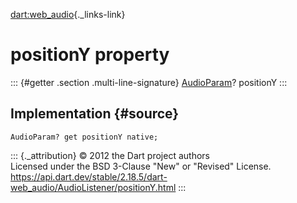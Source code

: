 [dart:web\_audio](../../dart-web_audio/dart-web_audio-library){._links-link}

positionY property
==================

::: {#getter .section .multi-line-signature}
[AudioParam](../audioparam-class)? positionY
:::

Implementation {#source}
--------------

``` {.language-dart data-language="dart"}
AudioParam? get positionY native;
```

::: {._attribution}
© 2012 the Dart project authors\
Licensed under the BSD 3-Clause \"New\" or \"Revised\" License.\
<https://api.dart.dev/stable/2.18.5/dart-web_audio/AudioListener/positionY.html>
:::
